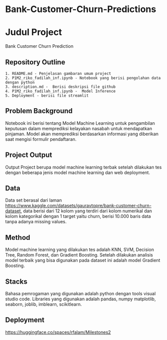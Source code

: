 # Bank-Customer-Churn-Predictions
# Judul Project
Bank Customer Churn Prediction
## Repository Outline

```
1. README.md - Penjelasan gambaran umum project
2. P1M2_riko_fadilah_inf.ipynb - Notebook yang berisi pengolahan data dengan python
3. description.md -  Berisi deskripsi file github
4. P1M2_riko_fadilah_inf.ipynb -  Model Inference
5. Deployment - berisi file streamlit
```

## Problem Background
Notebook ini berisi tentang Model Machine Learning untuk pengambilan keputusan dalam memprediksi kelayakan nasabah untuk mendapatkan pinjaman. Model akan memprediksi berdasarkan informasi yang diberikan saat mengisi formulir pendaftaran.

## Project Output
Output Project berupa model machine learning terbak setelah dilakukan tes dengan beberapa jenis model machine learning dan web deployment.

## Data
Data set berasal dari laman https://www.kaggle.com/datasets/gauravtopre/bank-customer-churn-dataset, data berisi dari 12 kolom yang terdiri dari kolom numerikal dan kolom kategorikal dengan 1 target yaitu churn, berisi 10.000 baris data tanpa adanya missing values.

## Method
Model machine learning yang dilakukan tes adalah KNN, SVM, Decision Tree, Random Forest, dan Gradient Boosting. Setelah dilakukan analisis model terbaik yang bisa digunakan pada dataset ini adalah model Gradient Boosting. 

## Stacks
Bahasa pemrogaman yang digunakan adalah python dengan tools visual studio code. 
Libraries yang digunakan adalah pandas, numpy matplotlib, seaborn, joblib, imblearn, scikitlearn.


## Deployment
https://huggingface.co/spaces/rfalam/Milestones2
